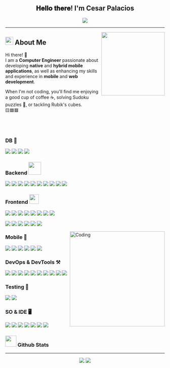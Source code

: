 <div align="center">
<h2> 𝐇𝐞𝐥𝐥𝐨 𝐭𝐡𝐞𝐫𝐞! I'm Cesar Palacios</h2>
</div>
<div>
<p align="center">
  <a href="https://github.com/DenverCoder1/readme-typing-svg"><img src="https://readme-typing-svg.herokuapp.com?font=Sour+Gummy&color=7925B3&size=25&center=true&vCenter=true&width=600&height=100&lines=Welcome+you+all...%F0%9F%98%89;Mobile+Development;DevOps+CI%2FCD;Love+to+learn+new+stuffs+;Let's+Code"></a>
</p>

</div>
<hr>
<img align='right' src='https://user-images.githubusercontent.com/5713670/87202985-820dcb80-c2b6-11ea-9f56-7ec461c497c3.gif' width='200"'>


<div align="left">

## <img src="https://media2.giphy.com/media/QssGEmpkyEOhBCb7e1/giphy.gif?cid=ecf05e47a0n3gi1bfqntqmob8g9aid1oyj2wr3ds3mg700bl&rid=giphy.gif" width ="25"> About Me  
Hi there! 👋  
I am a **Computer Engineer** passionate about developing **native** and **hybrid mobile applications**, as well as enhancing my skills and experience in **mobile** and **web development**.  

When I'm not coding, you'll find me enjoying a good cup of coffee ☕, solving Sudoku puzzles 🧩, or tackling Rubik's cubes.  
🟨🟦🟥
</div>

</br>
</br>

### DB 💽

<p align="left">
    <img src="https://img.shields.io/badge/PostgreSQL-316192?style=flate&logo=postgresql&logoColor=white"/>
    <img src="https://img.shields.io/badge/MongoDB-4ea94b?style=plastic&logo=mongodb&logoColor=white"/>
    <img src="https://img.shields.io/badge/SQLite-07405e?style=plastic&logo=sqlite&logoColor=white"/>
    <img src="https://img.shields.io/badge/redis-%23DD0031.svg?style=plastic&logo=redis&logoColor=white"/>
</p>

### Backend <picture> <img src = "https://github.com/7oSkaaa/7oSkaaa/blob/main/Images/IDEs.gif?raw=true" height= 40px>  </picture> 

<p align="left">
    <img src="https://img.shields.io/badge/Node.js-43853D?style=plastic&    logo=node.js&logoColor=white"/>
    <img src="https://img.shields.io/badge/JavaScript-323330?style=plastic& logo=javascript&logoColor=F7DF1E"/>
    <img src="https://img.shields.io/badge/Express.js-000000?style=plastic& logo=express&logoColor=white"/>
    <img src="https://img.shields.io/badge/Firebase-FFCA28?style=plastic&   logo=firebase&logoColor=black"/>
    <img src="https://img.shields.io/badge/NGINX-009639?style=plastic&  logo=nginx&logoColor=white"/>
    <img src="https://img.shields.io/badge/Linux-FCC624?style=plastic&  logo=linux&logoColor=black"/>
    <img src="https://img.shields.io/badge/Postman-FF6C37?style=plastic&    logo=postman&logoColor=white"/>
    <img src="https://img.shields.io/badge/Python-3776AB?style=plastic& logo=python&logoColor=white"/>
    <img src="https://img.shields.io/badge/Gradle-02303A?style=plastic& logo=gradle&logoColor=white"/>
    <img src="https://img.shields.io/badge/Keycloak-4D4D4D?logo=keycloak&logoColor=3662a8&style=plastic"/>
</p>

### Frontend <picture> <img src = "https://github.com/7oSkaaa/7oSkaaa/blob/main/Images/Front_End.gif?raw=true" height= 30px>  </picture> 
<p align="left">
  <img src="https://img.shields.io/badge/HTML5-E34F26?style=plastic&logo=html5&logoColor=white"/>
  <img src="https://img.shields.io/badge/CSS3-1572B6?style=plastic&logo=css3&logoColor=white"/>
  <img src="https://img.shields.io/badge/JavaScript-323330?style=plastic&logo=javascript&logoColor=F7DF1E"/>
  <img src="https://img.shields.io/badge/TypeScript-007ACC?style=plastic&logo=typescript&logoColor=white"/>
  <img src="https://img.shields.io/badge/React-20232a?style=plastic&logo=react&logoColor=61DAFB"/>
  <img src="https://img.shields.io/badge/Angular-DD0031?style=plastic&logo=angular&logoColor=white" />
  <img src="https://img.shields.io/badge/Material--UI-0081CB?style=plastic&logo=mui&logoColor=white"/>
  <img src="https://img.shields.io/badge/Storybook-FF4785?logo=storybook&logoColor=fff">
</p>

<p align="left">
  <img src="https://img.shields.io/badge/Tailwind_CSS-38B2AC?style=plastic&logo=tailwind-css&logoColor=white" />
  <img src="https://img.shields.io/badge/Sass-CC6699?style=plastic&logo=sass&logoColor=white" />
  <img src="https://img.shields.io/badge/Vite-646CFF?style=plastic&logo=vite&logoColor=white" />
  <img src="https://img.shields.io/badge/Figma-ed055e?style=plastic&logo=figma&logoColor=white" />
  <img src="https://img.shields.io/badge/styled--components-DB7093?style=plastic&logo=styled-components&logoColor=white" />
  <img src="https://img.shields.io/badge/Bootstrap-563d7c?style=plastic&logo=bootstrap&logoColor=white" />
</p>

<img align="right" alt="Coding" width="300" src="https://cdn.dribbble.com/users/1277312/screenshots/14733298/media/39b1045e593737587dd60e42c8422d1f.gif" >

### Mobile 📱
<p align="left">
    <img src="https://img.shields.io/badge/Flutter-02569B?style=plastic&logo=flutter&logoColor=white"/>
    <img src="https://img.shields.io/badge/Dart-0175C2?style=plastic&logo=dart&logoColor=white"/>
    <img src="https://img.shields.io/badge/Kotlin-B224EA?style=plastic&logo=kotlin&logoColor=white"/>
    <img src="https://img.shields.io/badge/React_Native-20232a?style=plastic&logo=react&logoColor=61DAFB"/>
    <img src="https://img.shields.io/badge/Ionic-3880FF?style=plastic&logo=ionic&logoColor=white"/>
    <img src="https://img.shields.io/badge/Expo-000020?logo=expo&logoColor=fff"/>
</p>

### DevOps & DevTools ⚒
<p align="left">
    <img src="https://img.shields.io/badge/Git-F05032?style=plastic&logo=git&logoColor=white" />
    <img src="https://img.shields.io/badge/GitHub-181717?style=plastic&logo=github&logoColor=white" />
    <img src="https://img.shields.io/badge/Docker-2496ed?style=plastic&logo=docker&logoColor=white" />
    <img src="https://img.shields.io/badge/Bash-4EAA25?style=plastic&logo=gnubash&logoColor=white" />
    <img src="https://img.shields.io/badge/jenkins-%232C5263.svg?style=plastic&logo=jenkins&logoColor=white"/>
    <img src="https://img.shields.io/badge/confluence-%23172BF4.svg?style=plastic&logo=confluence&logoColor=white"/>
    <img src="https://img.shields.io/badge/-Swagger-%23Clojure?style=plastic&logo=swagger&logoColor=white"/>
    <img src="https://img.shields.io/badge/Notion-%23000000.svg?style=plastic&logo=notion&logoColor=white"/>
    <img src="https://img.shields.io/badge/DigitalOcean-%230167ff.svg?logo=digitalOcean&logoColor=white)"/>
    <img src="https://img.shields.io/badge/Trello-0052CC?logo=trello&logoColor=fff">
</p>


### Testing 🧪

<p align="left`">
    <img src="https://img.shields.io/badge/Postman-FF6C37?style=plastic&logo=postman&logoColor=white"/>
    <img src="https://img.shields.io/badge/Vitest-6E9F18?style=plastic&logo=vitest&logoColor=white"/>
</p>

### SO & IDE 🖥
<p align="left">
    <img src="https://custom-icon-badges.demolab.com/badge/Visual%20Studio%20Code-0078d7.svg?logo=vsc&logoColor=white"/>
    <img src="https://img.shields.io/badge/Android_Studio-3DDC84?style=plastic&logo=android-studio&logoColor=white"/>
    <img src="https://img.shields.io/badge/IntelliJ_IDEA-1b089c?style=plastic&logo=intellijidea&logoColor=white"/>
    <img src="https://img.shields.io/badge/Ubuntu-E95420?style=plastic&logo=ubuntu&logoColor=white"/>
    <img src="https://img.shields.io/badge/Debian-A81D33?style=plastic&logo=debian&logoColor=white"/>
    <img src="https://img.shields.io/badge/Fedora-51A2DA?style=plastic&logo=fedora&logoColor=white">
    <img src="https://img.shields.io/badge/Windows-0078D6?style=plastic&logo=windows&logoColor=white"/>
</p>


### <img src="https://media.giphy.com/media/iY8CRBdQXODJSCERIr/giphy.gif" width="35"><b> Github Stats </b>
<hr>
<div align="center">

![](https://github-readme-stats.vercel.app/api?username=Cesarpalaciosr&theme=midnight-purple&hide_border=false&include_all_commits=true&count_private=true) ![](https://github-readme-stats.vercel.app/api/top-langs/?username=Cesarpalaciosr&theme=midnight-purple&hide_border=false&include_all_commits=true&count_private=true&layout=compact)

</div>
